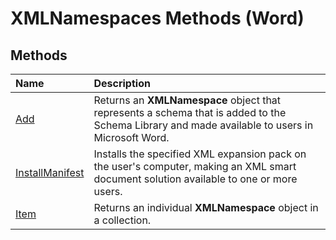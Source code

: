 
# XMLNamespaces Methods (Word)

## Methods



|**Name**|**Description**|
|:-----|:-----|
|[Add](2b70fb44-adf0-31e9-0528-bda1189b85f5.md)| Returns an **XMLNamespace** object that represents a schema that is added to the Schema Library and made available to users in Microsoft Word.|
|[InstallManifest](ab8805f3-5009-7322-5bd7-3005af630c5d.md)|Installs the specified XML expansion pack on the user's computer, making an XML smart document solution available to one or more users.|
|[Item](9f75a160-c267-3a99-103e-011cfac0343e.md)|Returns an individual  **XMLNamespace** object in a collection.|
